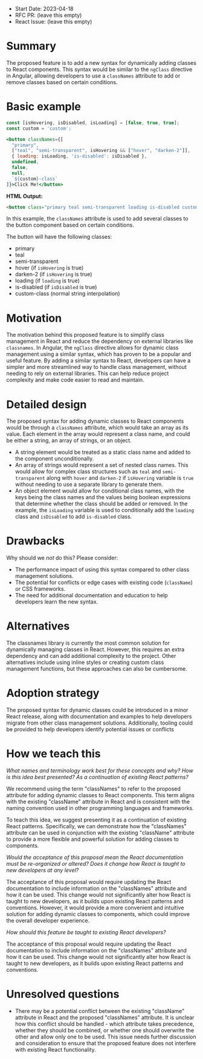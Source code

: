- Start Date: 2023-04-18
- RFC PR: (leave this empty)
- React Issue: (leave this empty)

# Summary

The proposed feature is to add a new syntax for dynamically adding classes to React components. This syntax would be similar to the `ngClass` directive in Angular, allowing developers to use a `classNames` attribute to add or remove classes based on certain conditions.

# Basic example

```jsx
const [isHovering, isDisabled, isLoading] = [false, true, true];
const custom = 'custom';

<button classNames={[
  "primary",
  ["teal", "semi-transparent", isHovering && ["hover", "darken-2"]],
  { loading: isLoading, 'is-disabled': isDisabled },
  undefined,
  false,
  null,
  `${custom}-class`
]}>Click Me!</button>
```

**HTML Output:**
```html
<button class="primary teal semi-transparent loading is-disabled custom-class">Click Me!</button>
```

In this example, the `classNames` attribute is used to add several classes to the button component based on certain conditions. 

The button will have the following classes:
- primary
- teal
- semi-transparent
- hover (if `isHovering` is true)
- darken-2 (if `isHovering` is true)
- loading (if `loading` is true)
- is-disabled (if `isDisabled` is true)
- custom-class (normal string interpolation)

# Motivation

The motivation behind this proposed feature is to simplify class management in React and reduce the dependency on external libraries like `classnames`. In Angular, the `ngClass` directive allows for dynamic class management using a similar syntax, which has proven to be a popular and useful feature. By adding a similar syntax to React, developers can have a simpler and more streamlined way to handle class management, without needing to rely on external libraries. This can help reduce project complexity and make code easier to read and maintain.

# Detailed design

The proposed syntax for adding dynamic classes to React components would be through a `classNames` attribute, which would take an array as its value. Each element in the array would represent a class name, and could be either a string, an array of strings, or an object.

- A string element would be treated as a static class name and added to the component unconditionally.
- An array of strings would represent a set of nested class names. This would allow for complex class structures such as `teal` and `semi-transparent` along with `hover` and `darken-2` if `isHovering` variable is `true` without needing to use a separate library to generate them.
- An object element would allow for conditional class names, with the keys being the class names and the values being boolean expressions that determine whether the class should be added or removed.
In the example, the `isLoading` variable is used to conditionally add the `loading` class and `isDisabled` to add `is-disabled` class.

# Drawbacks

Why should we *not* do this? Please consider:

- The performance impact of using this syntax compared to other class management solutions.
- The potential for conflicts or edge cases with existing code (`className`) or CSS frameworks.
- The need for additional documentation and education to help developers learn the new syntax.

# Alternatives

The classnames library is currently the most common solution for dynamically managing classes in React. However, this requires an extra dependency and can add additional complexity to the project. Other alternatives include using inline styles or creating custom class management functions, but these approaches can also be cumbersome.

# Adoption strategy

The proposed syntax for dynamic classes could be introduced in a minor React release, along with documentation and examples to help developers migrate from other class management solutions. Additionally, tooling could be provided to help developers identify potential issues or conflicts

# How we teach this

*What names and terminology work best for these concepts and why? How is this idea best presented? As a continuation of existing React patterns?*

We recommend using the term "classNames" to refer to the proposed attribute for adding dynamic classes to React components. This term aligns with the existing "className" attribute in React and is consistent with the naming convention used in other programming languages and frameworks.

To teach this idea, we suggest presenting it as a continuation of existing React patterns. Specifically, we can demonstrate how the "classNames" attribute can be used in conjunction with the existing "className" attribute to provide a more flexible and powerful solution for adding classes to components.

*Would the acceptance of this proposal mean the React documentation must be re-organized or altered? Does it change how React is taught to new developers at any level?*

The acceptance of this proposal would require updating the React documentation to include information on the "classNames" attribute and how it can be used. This change would not significantly alter how React is taught to new developers, as it builds upon existing React patterns and conventions. However, it would provide a more convenient and intuitive solution for adding dynamic classes to components, which could improve the overall developer experience.

*How should this feature be taught to existing React developers?*

The acceptance of this proposal would require updating the React documentation to include information on the "classNames" attribute and how it can be used. This change would not significantly alter how React is taught to new developers, as it builds upon existing React patterns and conventions.

# Unresolved questions

- There may be a potential conflict between the existing "className" attribute in React and the proposed "classNames" attribute. It is unclear how this conflict should be handled - which attribute takes precedence, whether they should be combined, or whether one should overwrite the other and allow only one to be used. This issue needs further discussion and consideration to ensure that the proposed feature does not interfere with existing React functionality.